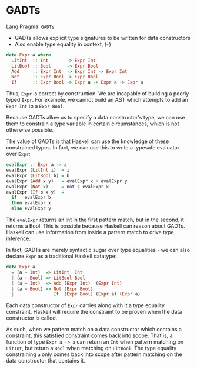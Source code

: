 # GADTs

Lang Pragma: `GADTs`

- GADTs allows explicit type signatures to be written for data constructors
- Also enable type equality in context, (`~`)

```hs
data Expr a where
  LitInt  :: Int       -> Expr Int
  LitBool :: Bool      -> Expr Bool
  Add     :: Expr Int  -> Expr Int -> Expr Int
  Not     :: Expr Bool -> Expr Bool
  If      :: Expr Bool -> Expr a -> Expr a -> Expr a
```

Thus, `Expr` is correct by construction. We are incapable of building a poorly-typed `Expr`. For example, we cannot build an AST which attempts to add an `Expr Int` to a `Expr Bool`.

Because GADTs allow us to specify a data constructor's type, we can use them to constrain a type variable in certain circumstances, which is not otherwise possible.

The value of GADTs is that Haskell can use the knowledge of these constrained types. In fact, we can use this to write a typesafe evaluator over `Expr`:

```hs
evalExpr :: Expr a -> a
evalExpr (LitInt i)  = i
evalExpr (LitBool b) = b
evalExpr (Add x y)   = evalExpr x + evalExpr y
evalExpr (Not x)     = not $ evalExpr x
evalExpr (If b x y)  =
  if   evalExpr b
  then evalExpr x
  else evalExpr y
```

The `evalExpr` returns an Int in the first pattern match, but in the second, it returns a Bool. This is possible because Haskell can reason about GADTs. Haskell can use information from inside a pattern match to drive type inference.

In fact, GADTs are merely syntactic sugar over type equalities - we can also declare `Expr` as a traditional Haskell datatype:

```hs
data Expr a
  = (a ∼ Int)  => LitInt  Int
  | (a ∼ Bool) => LitBool Bool
  | (a ∼ Int)  => Add (Expr Int)  (Expr Int)
  | (a ∼ Bool) => Not (Expr Bool)
  |               If  (Expr Bool) (Expr a) (Expr a)
```

Each data constructor of `Expr` carries along with it a type equality constraint. Haskell will require the constraint to be proven when the data constructor is called.

As such, when we pattern match on a data constructor which contains a constraint, this satisfied constraint comes back into scope. That is, a function of type `Expr a -> a` can return an `Int` when pattern matching on `LitInt`, but return a `Bool` when matching on `LitBool`. The type equality constraining `a` only comes back into scope after pattern matching on the data constructor that contains it.
